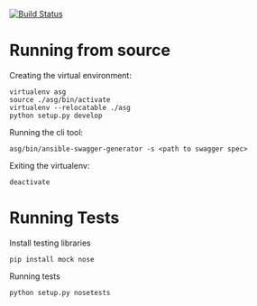 [![Build Status](https://travis-ci.org/ansible-swagger-generator/ansible-swagger-generator.svg?branch=master)](https://travis-ci.org/ansible-swagger-generator/ansible-swagger-generator)

# Running from source
Creating the virtual environment:
```
virtualenv asg
source ./asg/bin/activate
virtualenv --relocatable ./asg
python setup.py develop
```

Running the cli tool:
```
asg/bin/ansible-swagger-generator -s <path to swagger spec>
```

Exiting the virtualenv:
```
deactivate
```

# Running Tests
Install testing libraries
```
pip install mock nose
```

Running tests
```
python setup.py nosetests
```

